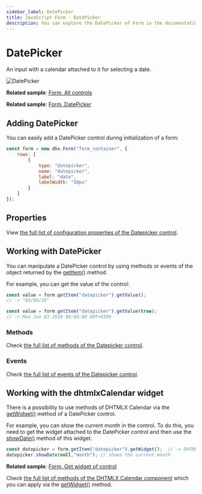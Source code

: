 ```yaml
---
sidebar_label: DatePicker
title: JavaScript Form - DatePicker 
description: You can explore the DatePicker of Form in the documentation of the DHTMLX JavaScript UI library. Browse developer guides and API reference, try out code examples and live demos, and download a free 30-day evaluation version of DHTMLX Suite.
---
```


# DatePicker

An input with a calendar attached to it for selecting a date.

![DatePicker](../assets/form/form_datepicker.png)

**Related sample**: [Form. All controls](https://snippet.dhtmlx.com/ikyyekxq)

**Related sample**: [Form. DatePicker](https://snippet.dhtmlx.com/q3yk7e6s?tag=date_picker)

## Adding DatePicker

You can easily add a DatePicker control during initialization of a form:

~~~js
const form = new dhx.Form("form_container", {
    rows: [
        {
            type: "datepicker",
            name: "datepicker",
            label: "date",
            labelWidth: "50px"
        }
    ]
});
~~~

## Properties

View [the full list of configuration properties of the Datepicker control](form/api/calendar/api_calendar_properties.md).

## Working with DatePicker

You can manipulate a DatePicker control by using methods or events of the object returned by the [getItem()](form/api/form_getitem_method.md) method.

For example, you can get the value of the control:

~~~js
const value = form.getItem("datepicker").getValue();
// -> "03/06/19"

const value = form.getItem("datepicker").getValue(true);
// -> Mon Jun 03 2019 00:00:00 GMT+0300
~~~

### Methods

Check [the full list of methods of the Datepicker control](form/api/api_overview.md#datepicker-methods).

### Events

Check [the full list of events of the Datepicker control](form/api/api_overview.md#datepicker-events).

## Working with the dhtmlxCalendar widget

There is a possibility to use methods of DHTMLX Calendar via the [getWidget()](form/api/calendar/calendar_getwidget_method.md) method of a DatePicker control.

For example, you can show the current month in the control. To do this, you need to get the widget attached to the DatePicker control and then use the [showDate()](calendar/api/calendar_showdate_method.md) method of this widget.

~~~js
const datepicker = form.getItem("datepicker").getWidget();  // -> DHTMLX Calendar
datepicker.showDate(null,"month"); // shows the current month
~~~

**Related sample**: [Form. Get widget of control](https://snippet.dhtmlx.com/0aqkdsi7)

Check [the full list of methods of the DHTMLX Calendar component](../../calendar/api/api_overview/#methods) which you can apply via the [getWidget()](../../form/api/calendar/calendar_getwidget_method/) method.